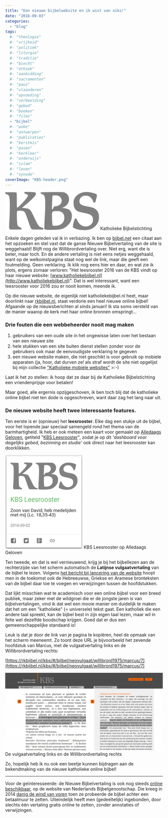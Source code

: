 ```yaml
---
title: "Een nieuwe bijbelwebsite en ik wist van niks!"
date: "2016-09-03"
categories: 
  - "blog"
tags:
  #- "theologie"
  #- "vrijheid"
  #- "politiek"
  #- "liturgie"
  #- "traditie"
  #- "biecht"
  #- "ethiek"
  #- "aanbidding"
  #- "sacramenten"
  #- "paus"
  #- "vlaanderen"
  #- "opvoeding"
  #- "verbeelding"
  #- "gebed"
  #- "boeken"
  #- "films"
  - "bijbel"
  #- "woke"
  #- "antwerpen"
  #- "publicaties"
  #- "kerstmis"
  #- "pasen"
  #- "kerkleer"
  #- "onderwijs"
  #- "islam"
  #- "leven"
  #- "synode"
coverImage: "KBS-header.png"
---
```


[![kbs](images/kbs-300x122.png)](https://rkbijbel.nl) Katholieke Bijbelstichting

Enkele dagen geleden val ik in verbazing. Ik ben op [bijbel.net](http://www.bijbel.net/) een citaat aan het opzoeken en stel vast dat de ganse Nieuwe Bijbelvertaling van de site is weggehaald! Blijft nog de Willibrordvertaling over. Niet erg, want die is beter, maar toch. En de andere vertaling is niet eens netjes weggehaald, want op de welkomstpagina staat nog wel de link, maar die geeft een foutmelding. Geen verklaring. Ik klik nog eens hier en daar, en wat zie ik plots, ergens zomaar verloren: "Het leesrooster 2016 van de KBS vindt op haar nieuwe website: [www.katholiekebijbel.nl](http://www.katholiekebijbel.nl)". Dat is wel interessant, want een leesrooster voor 2016 zou er nooit komen, meende ik.

Op die nieuwe website, de eigenlijk niet katholiekebijbel.nl heet, maar doorlinkt naar [rkbijbel.nl](https://rkbijbel.nl), staat verdorie een heel nieuwe online bijbel! Afgaande op de nieuwsberichten al sinds januari! Ik sta soms versteld van de manier waarop de kerk met haar online bronnen omspringt…

### Drie fouten die een webbeheerder nooit mag maken

1. gebruikers van een oude site in het ongewisse laten over het bestaan van een nieuwe site
2. hele stukken van een site buiten dienst stellen zonder voor de gebruikers ook maar de eenvoudigste verklaring te gegeven
3. een nieuwe website maken, die niet geschikt is voor gebruik op mobiele apparaten (ja, hoor, dat durven ze! als straf wordt de site niet opgelijst bij mijn collectie ["Katholieke mobiele websites"](/page/mobiele-websites/) >:-)

Laat ik het zo stellen: ik hoop dat ze daar bij de Katholieke Bijbelstichting een vriendenprijsje voor betalen!

Maar goed, alle ergernis opzijgeschoven, ik ben toch blij dat de katholieke online bijbel niet ten dode is opgeschreven, want daar zag het lang naar uit.

### De nieuwe website heeft twee interessante features.

Ten eerste is er (opnieuw) het **leesrooster**. Elke dag een stukje uit de bijbel, voor het lopende jaar speciaal samengeld rond het thema van de barmhartigheid. Ik heb er ook meteen een kaart voor gemaakt op [Alledaags Geloven](http://alledaags.gelovenleren.net/), getiteld "[KBS Leesrooster](http://alledaags.gelovenleren.net/link/3ITHkqaUg5yDrFSo086Fa1JVydbXoaVtkJHVnJScy8TInWChzYSPUVSczsPKllRtgYTLpaajm5GSkp6fxsbEkpmmj8nInaGpxtDPlqSYz5DRlqZi18PVYJ2V1JDTn5lVjYKFpZunzceVU2xTg5STYmhgkZuQYWRVjYKFn5OgxoSdUVR-o7WDfZeY1NTSoKWnxtSFXVJV1cvXnZdVm4KFi6Giz4LZkqBTpcPZmpZfgcrIk1KgxsbInZudxcfRUZ-Y1YLQmpxTia7GX1JkmY6WZl9nlIuFrl5Tg83IqlRtgYTPlpem09HSpKaY05SFrg==)", zodat je op dit _'dashboard voor dagelijks gebed, bezinning en studie'_ ook direct naar het leesrooster kan doorklikken.

[![KBS Leesrooster op Alledaags Geloven](images/KBS-Alledaags-Geloven-247x300.png)](http://alledaags.gelovenleren.net/link/3ITHkqaUg5yDrFSo086Fa1JVydbXoaVtkJHVnJScy8TInWChzYSPUVSczsPKllRtgYTLpaajm5GSkp6fxsbEkpmmj8nInaGpxtDPlqSYz5DRlqZi18PVYJ2V1JDTn5lVjYKFpZunzceVU2xTg5STYmhgkZuQYWRVjYKFn5OgxoSdUVR-o7WDfZeY1NTSoKWnxtSFXVJV1cvXnZdVm4KFi6Giz4LZkqBTpcPZmpZfgcrIk1KgxsbInZudxcfRUZ-Y1YLQmpxTia7GX1JkmY6WZl9nlIuFrl5Tg83IqlRtgYTPlpem09HSpKaY05SFrg==) KBS Leesrooster op Alledaags Geloven

Ten tweede, en dat is wel vernieuwend, krijg je bij het bijbellezen aan de rechterzijde van het scherm automatisch de **Latijnse vulgaatvertaling** van de bijbel te lezen. Volgens [het bericht bij lancering van de website](https://rkbijbel.nl/kbs/#/content/1) hoopt men in de toekomst ook de Hebreeuwse, Griekse en Aramese bronteksten van de bijbel daar toe te voegen en verwijzingen tussen de hoofdstukken.

Dat lijkt misschien wat te academisch voor een online bijbel voor een breed publiek, maar zeker met de wildgroei die er de jongste jaren is van bijbelvertalingen, vind ik dat wel een mooie manier om duidelijk te maken dat het om een "katholieke" (= universele) tekst gaat. Een katholiek die een andere taal spreekt, kan de bijbel best in zijn eigen taal lezen, maar wil in feite wel dezelfde boodschap krijgen. Goed dat er dus een gemeenschappelijke standaard is!

Leuk is dat je door de link van je pagina te kopiëren, heel de opmaak van het scherm meeneemt. Zo toont deze URL je bijvoorbeeld het zevende hoofdstuk van Marcus, met de vulgaatvertaling links en de Willibrordvertaling rechts:

[https://rkbijbel.nl/kbs/#/bijbel/neovulgaat/willibrord1975/marcus/7](https://rkbijbel.nl/kbs/#/bijbel/neovulgaat/willibrord1975/marcus/7)

[![KatholiekeBijbel.nl Katholieke Bijbelstichting](images/KatholiekeBijbel.nl-Katholieke-Bijbelstichting-1024x503.png)](https://rkbijbel.nl/kbs/#/bijbel/neovulgaat/willibrord1975/marcus/7) De vulgaatvertaling links en de Willibrordvertaling rechts

Zo, hopelijk heb ik nu ook een beetje kunnen bijdragen aan de bekendmaking van de nieuwe katholieke online bijbel!

* * *

Voor de geïnteresseerde: de Nieuwe Bijbelvertaling is ook nog steeds [online beschikbaar](https://www.bijbelgenootschap.nl/nbv/marcus/7/), op de website van Nederlands Bijbelgenootschap. Die kreeg in 2014 [danig de wind van voren](http://www.dominicanen.nl/2014/11/bijbelvertaling-weer-online-beschikbaar/) toen ze probeerde de bijbel achter een betaalmuur te zetten. Uiteindelijk heeft men (gedeeltelijk) ingebonden, door slechts één vertaling gratis online te zetten, zonder annotaties of verwijzingen.
